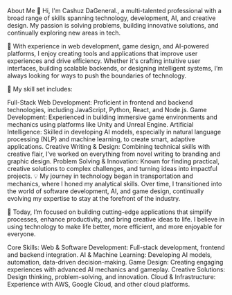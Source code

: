 About Me
👋 Hi, I'm Cashuz DaGeneral., a multi-talented professional with a broad range of skills spanning technology, development, AI, and creative design. My passion is solving problems, building innovative solutions, and continually exploring new areas in tech.

💼 With experience in web development, game design, and AI-powered platforms, I enjoy creating tools and applications that improve user experiences and drive efficiency. Whether it's crafting intuitive user interfaces, building scalable backends, or designing intelligent systems, I’m always looking for ways to push the boundaries of technology.

🌟 My skill set includes:

Full-Stack Web Development: Proficient in frontend and backend technologies, including JavaScript, Python, React, and Node.js.
Game Development: Experienced in building immersive game environments and mechanics using platforms like Unity and Unreal Engine.
Artificial Intelligence: Skilled in developing AI models, especially in natural language processing (NLP) and machine learning, to create smart, adaptive applications.
Creative Writing & Design: Combining technical skills with creative flair, I’ve worked on everything from novel writing to branding and graphic design.
Problem Solving & Innovation: Known for finding practical, creative solutions to complex challenges, and turning ideas into impactful projects.
💡 My journey in technology began in transportation and mechanics, where I honed my analytical skills. Over time, I transitioned into the world of software development, AI, and game design, continually evolving my expertise to stay at the forefront of the industry.

🚀 Today, I’m focused on building cutting-edge applications that simplify processes, enhance productivity, and bring creative ideas to life. I believe in using technology to make life better, more efficient, and more enjoyable for everyone.

Core Skills:
Web & Software Development: Full-stack development, frontend and backend integration.
AI & Machine Learning: Developing AI models, automation, data-driven decision-making.
Game Design: Creating engaging experiences with advanced AI mechanics and gameplay.
Creative Solutions: Design thinking, problem-solving, and innovation.
Cloud & Infrastructure: Experience with AWS, Google Cloud, and other cloud platforms.
